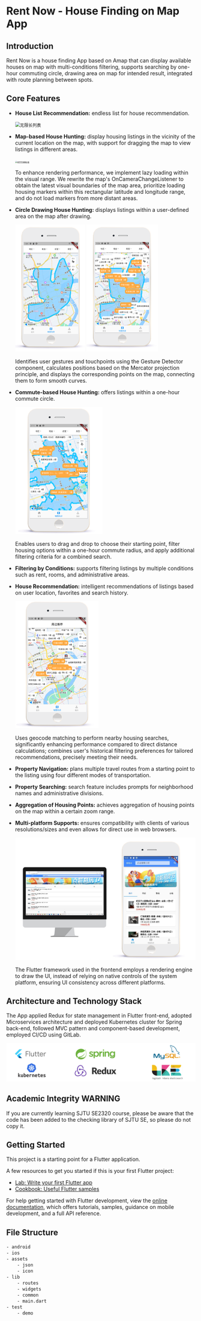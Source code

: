 # Rent Now - House Finding on Map App

## Introduction

Rent Now is a house finding App based on Amap that can display available houses on map with multi-conditions filtering, supports searching by one-hour commuting circle, drawing area on map for intended result, integrated with route planning between spots.

## Core Features

- **House List Recommendation:** endless list for house recommendation.

  <img src="README.assets/无限长列表.gif" alt="无限长列表" style="zoom: 80%;" />

- **Map-based House Hunting:** display housing listings in the vicinity of the current location on the map, with support for dragging the map to view listings in different areas.

  <img src="README.assets/视觉范围懒加载.gif" alt="视觉范围懒加载" style="zoom:33%;" />
    
  To enhance rendering performance, we implement lazy loading within the visual range. We rewrite the map's OnCameraChangeListener to obtain the latest visual boundaries of the map area, prioritize loading housing markers within this rectangular latitude and longitude range, and do not load markers from more distant areas.

- **Circle Drawing House Hunting:** displays listings within a user-defined area on the map after drawing.

  <img src="README.assets/image-20231127151151985.png" alt="image-20231127151151985" style="zoom:33%;" />

  <img src="README.assets/image-20231127151221098.png" alt="image-20231127151221098" style="zoom:33%;" />

  Identifies user gestures and touchpoints using the Gesture Detector component, calculates positions based on the Mercator projection principle, and displays the corresponding points on the map, connecting them to form smooth curves.

- **Commute-based House Hunting:** offers listings within a one-hour commute circle.

  <img src="README.assets/image-20231127150556962.png" alt="image-20231127150556962" style="zoom:33%;" />

  Enables users to drag and drop to choose their starting point, filter housing options within a one-hour commute radius, and apply additional filtering criteria for a combined search.

- **Filtering by Conditions:** supports filtering listings by multiple conditions such as rent, rooms, and administrative areas.

- **House Recommendation:** intelligent recommendations of listings based on user location, favorites and search history.

  <img src="README.assets/image-20231127150830809.png" alt="image-20231127150830809" style="zoom:33%;" />

  Uses geocode matching to perform nearby housing searches, significantly enhancing performance compared to direct distance calculations; combines user's historical filtering preferences for tailored recommendations, precisely meeting their needs.

- **Property Navigation:** plans multiple travel routes from a starting point to the listing using four different modes of transportation.

- **Property Searching:** search feature includes prompts for neighborhood names and administrative divisions.

- **Aggregation of Housing Points:** achieves aggregation of housing points on the map within a certain zoom range.

- **Multi-platform Supports:** ensures compatibility with clients of various resolutions/sizes and even allows for direct use in web browsers.

  ![image-20231127152524909](README.assets/image-20231127152524909.png)

  The Flutter framework used in the frontend employs a rendering engine to draw the UI, instead of relying on native controls of the system platform, ensuring UI consistency across different platforms.

## Architecture and Technology Stack

The App applied Redux for state management in Flutter front-end, adopted Microservices architecture and deployed Kubernetes cluster for Spring back-end, followed MVC pattern and component-based development, employed CI/CD using GitLab.

![image-20231127153145674](README.assets/image-20231127153145674.png)

## Academic Integrity WARNING

If you are currently learning SJTU SE2320 course, please be aware that the code has been added to the checking library of SJTU SE, so please do not copy it.

## Getting Started

This project is a starting point for a Flutter application.

A few resources to get you started if this is your first Flutter project:

- [Lab: Write your first Flutter app](https://docs.flutter.dev/get-started/codelab)
- [Cookbook: Useful Flutter samples](https://docs.flutter.dev/cookbook)

For help getting started with Flutter development, view the
[online documentation](https://docs.flutter.dev/), which offers tutorials,
samples, guidance on mobile development, and a full API reference.

## File Structure

```
- android
- ios
- assets
    - json
    - icon
- lib
    - routes
    - widgets
    - common
    - main.dart
- test
    - demo
```
